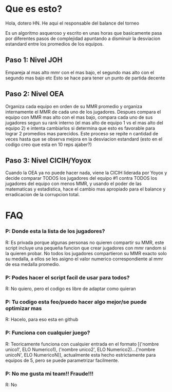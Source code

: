 <h1> Que es esto? </h1>

Hola, dotero HN. He aqui el responsable del balance del torneo

Es un algoritmo asqueroso y escrito en unas horas que basicamente pasa por diferentes pasos de complejidad apuntando 
a disminuir la desviacion estandard entre los promedios de los equipos.

<h2> Paso 1: Nivel JOH </h2>
Empareja al mas alto mmr con el mas bajo, el segundo mas alto con el segundo mas bajo etc
Esto se hace para tener un punto de partida decente

<h2> Paso 2: Nivel OEA </h2>
Organiza cada equipo en orden de su MMR promedio y organiza internamente el MMR de cada uno
de los jugadores. Despues compara el equipo con MMR mas alto con el mas bajo, compara cada uno
de sus jugadores segun su rank interno (el mas alto de equipo 1 vs el mas alto del equipo 2)
e intenta cambiarlos si determina que esto es favorable para lograr 2 promedios mas parecidos. Este
proceso se repite n cantidad de veces hasta que se observa mejora en la desviacion estandard 
(esto en el codigo creo que esta en 10 reps ajaber?)

<h2> Paso 3: Nivel CICIH/Yoyox </h2>
Cuando la OEA ya no puede hacer nada, viene la CICIH liderada por Yoyox y decide comparar
TODOS los jugadores del equipo #1 contra TODOS los jugadores del equipo con menos MMR,
y usando el poder de las matematicas y estadistica, hace el cambio mas apropiado para el
balance y erradicacion de la corrupcion total.


<h1> FAQ </h1>

<h3>P: Donde esta la lista de los jugadores? </h3>
R: Es privada porque algunas personas no quieren compartir su MMR, este script incluye una pequeña funcion
que crear jugadores con mmr random si la quieren probar. No todos los jugadores compartieron su MMR exacto solo
su medalla, a ellos se les asigno el valor numerico correspondiente al mmr de esa medalla promedio.

<h3>P: Podes hacer el script facil de usar para todos? </h3>
R: No quiero, pero el codigo es libre de adaptar como quieran

<h3>P: Tu codigo esta feo/puedo hacer algo mejor/se puede optimizar mas</h3>
R: Hacelo, para eso esta en github

<h3>P: Funciona con cualquier juego?</h3>
R: Teoricamente funciona con cualquier entrada en el formato [('nombre unico1', ELO Numerico1), ('nombre unico2', ELO Numerico2)...('nombre unicoN', ELO NumericoN)],
actualmente esta hecho estrictamente para equipos de 5, pero se puede parametrizar facilmente.

<h3>P: No me gusta mi team!! Fraude!!!</h3>
R: No




